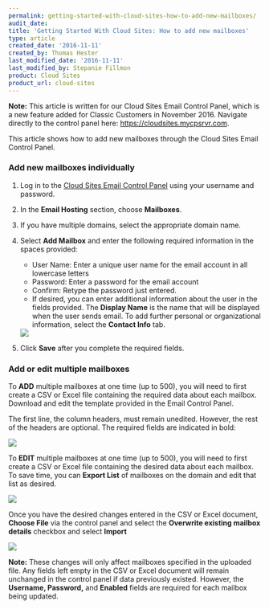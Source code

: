 ```yaml
---
permalink: getting-started-with-cloud-sites-how-to-add-new-mailboxes/
audit_date:
title: 'Getting Started With Cloud Sites: How to add new mailboxes'
type: article
created_date: '2016-11-11'
created_by: Thomas Hester
last_modified_date: '2016-11-11'
last_modified_by: Stepanie Fillmon
product: Cloud Sites
product_url: cloud-sites
---
```


**Note:** This article is written for our Cloud Sites Email Control Panel, which is a new feature added for Classic Customers in November 2016.   Navigate directly to the control panel here:   https://cloudsites.mycpsrvr.com.

This article shows how to add new mailboxes through the Cloud Sites Email Control Panel.

### Add new mailboxes individually

1. Log in to the [Cloud Sites Email Control Panel](https://cloudsites.mycpsrvr.com) using your username and password.

2. In the **Email Hosting** section, choose **Mailboxes**.

3. If you have multiple domains, select the appropriate domain name.

4. Select **Add Mailbox** and enter the following required information in the spaces provided:

   - User Name: Enter a unique user name for the email account in all lowercase letters
   - Password: Enter a password for the email account
   - Confirm: Retype the password just entered.
   - If desired, you can enter additional information about the user in the fields provided. The **Display Name** is the name that will be displayed when the user sends email. To add further personal or organizational information, select the **Contact Info** tab.

   <img src="{% asset_path cloud-sites/getting-started-with-cloud-sites-how-to-add-new-mailboxes/CSEMAIL1.png %}" />

5. Click **Save** after you complete the required fields.

### Add or edit multiple mailboxes

To **ADD** multiple mailboxes at one time (up to 500), you will need to first create a CSV or Excel file containing the required data about each mailbox. Download and edit the template provided in the Email Control Panel.

The first line, the column headers, must remain unedited. However, the rest of the headers are optional. The required fields are indicated in bold:

<img src="{% asset_path cloud-sites/getting-started-with-cloud-sites-how-to-add-new-mailboxes/CSEMAIL2.png %}" />

To **EDIT** multiple mailboxes at one time (up to 500), you will need to first create a CSV or Excel file containing the desired data about each mailbox. To save time, you can **Export List** of mailboxes on the domain and edit that list as desired.

<img src="{% asset_path cloud-sites/getting-started-with-cloud-sites-how-to-add-new-mailboxes/CSEMAIL3.png %}" />

Once you have the desired changes entered in the CSV or Excel document, **Choose File** via the control panel and select the **Overwrite existing mailbox details** checkbox and select **Import**

<img src="{% asset_path cloud-sites/getting-started-with-cloud-sites-how-to-add-new-mailboxes/CSEMAIL4.png %}" />

**Note:** These changes will only affect mailboxes specified in the uploaded file. Any fields left empty in the CSV or Excel document will remain unchanged in the control panel if data previously existed. However, the **Username, Password,** and **Enabled** fields are required for each mailbox being updated.
